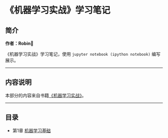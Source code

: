 # 《机器学习实战》学习笔记

## 简介

**作者：Robin**

《机器学习实战》学习笔记，使用 `jupyter notebook (ipython notebook)` 编写展示。

----

## 内容说明

本部分的内容来自书籍[《机器学习实战》](https://book.douban.com/subject/24703171/)。

----

## 目录


- 第1章 [机器学习基础](chapter01.ipynb)

